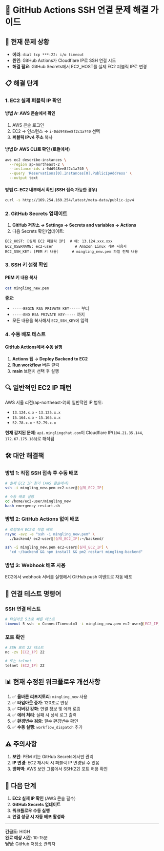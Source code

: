 # 🔧 GitHub Actions SSH 연결 문제 해결 가이드

## 🚨 현재 문제 상황
- **에러**: `dial tcp ***:22: i/o timeout`
- **원인**: GitHub Actions가 Cloudflare IP로 SSH 연결 시도
- **해결 필요**: GitHub Secrets에서 EC2_HOST를 실제 EC2 퍼블릭 IP로 변경

## 📋 해결 단계

### 1. EC2 실제 퍼블릭 IP 확인

#### 방법 A: AWS 콘솔에서 확인
1. AWS 콘솔 로그인
2. EC2 → 인스턴스 → `i-0dd948ee8f2c1a740` 선택
3. **퍼블릭 IPv4 주소** 복사

#### 방법 B: AWS CLI로 확인 (로컬에서)
```bash
aws ec2 describe-instances \
  --region ap-northeast-2 \
  --instance-ids i-0dd948ee8f2c1a740 \
  --query 'Reservations[0].Instances[0].PublicIpAddress' \
  --output text
```

#### 방법 C: EC2 내부에서 확인 (SSH 접속 가능한 경우)
```bash
curl -s http://169.254.169.254/latest/meta-data/public-ipv4
```

### 2. GitHub Secrets 업데이트

1. **GitHub 저장소 → Settings → Secrets and variables → Actions**
2. 다음 Secrets 확인/업데이트:

```
EC2_HOST: [실제 EC2 퍼블릭 IP]  # 예: 13.124.xxx.xxx
EC2_USERNAME: ec2-user          # Amazon Linux 기본 사용자
EC2_SSH_KEY: [PEM 키 내용]      # mingling_new.pem 파일 전체 내용
```

### 3. SSH 키 설정 확인

#### PEM 키 내용 복사
```bash
cat mingling_new.pem
```

**중요**: 
- `-----BEGIN RSA PRIVATE KEY-----` 부터
- `-----END RSA PRIVATE KEY-----` 까지 
- 모든 내용을 복사해서 `EC2_SSH_KEY`에 입력

### 4. 수동 배포 테스트

#### GitHub Actions에서 수동 실행
1. **Actions 탭 → Deploy Backend to EC2**
2. **Run workflow** 버튼 클릭
3. **main** 브랜치 선택 후 실행

## 🔍 일반적인 EC2 IP 패턴

AWS 서울 리전(ap-northeast-2)의 일반적인 IP 범위:
- `13.124.x.x` - `13.125.x.x`
- `15.164.x.x` - `15.165.x.x`
- `52.78.x.x` - `52.79.x.x`

**현재 감지된 문제**: `api.minglingchat.com`이 Cloudflare IP(`104.21.35.144`, `172.67.175.188`)로 해석됨

## 🛠️ 대안 해결책

### 방법 1: 직접 SSH 접속 후 수동 배포
```bash
# 실제 EC2 IP 찾기 (AWS 콘솔에서)
ssh -i mingling_new.pem ec2-user@[실제_EC2_IP]

# 수동 배포 실행
cd /home/ec2-user/mingling_new
bash emergency-restart.sh
```

### 방법 2: GitHub Actions 없이 배포
```bash
# 로컬에서 EC2로 직접 배포
rsync -avz -e "ssh -i mingling_new.pem" \
  ./backend/ ec2-user@[실제_EC2_IP]:~/backend/

ssh -i mingling_new.pem ec2-user@[실제_EC2_IP] \
  "cd ~/backend && npm install && pm2 restart mingling-backend"
```

### 방법 3: Webhook 배포 사용
EC2에서 webhook 서버를 실행해서 GitHub push 이벤트로 자동 배포

## 🧪 연결 테스트 명령어

### SSH 연결 테스트
```bash
# 타임아웃 5초로 빠른 테스트
timeout 5 ssh -o ConnectTimeout=3 -i mingling_new.pem ec2-user@[EC2_IP] "echo 'Connection successful'"
```

### 포트 확인
```bash
# SSH 포트 22 테스트
nc -zv [EC2_IP] 22

# 또는 telnet
telnet [EC2_IP] 22
```

## 📊 현재 수정된 워크플로우 개선사항

1. ✅ **올바른 리포지토리**: `mingling_new` 사용
2. ✅ **타임아웃 증가**: 120초로 연장
3. ✅ **디버깅 강화**: 연결 정보 및 에러 로깅
4. ✅ **에러 처리**: 실패 시 상세 로그 출력
5. ✅ **환경변수 검증**: 필수 환경변수 확인
6. ✅ **수동 실행**: `workflow_dispatch` 추가

## ⚠️ 주의사항

1. **보안**: PEM 키는 GitHub Secrets에서만 관리
2. **IP 변경**: EC2 재시작 시 퍼블릭 IP 변경될 수 있음
3. **방화벽**: AWS 보안 그룹에서 SSH(22) 포트 허용 확인

## 🎯 다음 단계

1. **EC2 실제 IP 확인** (AWS 콘솔 필수)
2. **GitHub Secrets 업데이트**
3. **워크플로우 수동 실행**
4. **연결 성공 시 자동 배포 활성화**

---

**긴급도**: HIGH  
**완료 예상 시간**: 10-15분  
**담당**: GitHub 저장소 관리자 